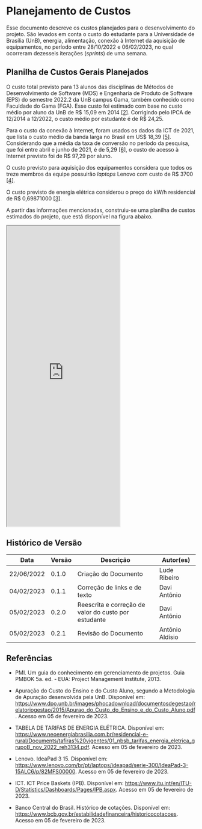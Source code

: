 # Planejamento de Custos

Esse documento descreve os custos planejados para o desenvolvimento do projeto. São levados em conta o custo do estudante para a Universidade de Brasília (UnB), energia, alimentação, conexão à Internet da aquisição de equipamentos, no período entre 28/10/2022 e 06/02/2023, no qual ocorreram dezesseis iterações (*sprints*) de uma semana.


## Planilha de Custos Gerais Planejados

O custo total previsto para 13 alunos das disciplinas de Métodos de Desenvolvimento de Software (MDS) e Engenharia de Produto de Software (EPS) do semestre 2022.2 da UnB campus Gama, também conhecido como Faculdade do Gama (FGA). Esse custo foi estimado com base no custo médio por aluno da UnB de R$ 15,09 em 2014 [[2]](#2). Corrigindo pelo IPCA de 12/2014 a 12/2022, o custo médio por estudante é  de R$ 24,25.

Para o custo da conexão à Internet, foram usados os dados da ICT de 2021, que lista o custo médio da banda larga no Brasil em US$ 18,39 [[5]](#5). Considerando que a média da taxa de conversão no período da pesquisa, que foi entre abril e junho de 2021, é de 5,29 [[6]](#6), o custo de acesso à Internet previsto foi de R$ 97,29 por aluno.

O custo previsto para aquisição dos equipamentos considera que todos os treze membros da equipe possuirão *laptops* Lenovo com custo de R$ 3700 [[4]](#4).

O custo previsto de energia elétrica considerou o preço do kW/h residencial de R$ 0,69871000 [[3]](#3).

A partir das informações mencionadas, construiu-se uma planilha de custos estimados do projeto, que está disponível na figura abaixo.

<iframe height=800 src="https://docs.google.com/spreadsheets/d/e/2PACX-1vQA7vTXA4-wLEB9KS06dt1w6nm_amLbdZ5cXWVZGNSCWF2N4Nq6BVB3gu3rajDIbTVW5LjWkez7yNvM/pubhtml?gid=602157328&amp;single=true&amp;widget=true&amp;headers=false"></iframe>

## Histórico de Versão

| Data       | Versão | Descrição                                            | Autor(es)                                    |
| ---------- | ------ | ---------------------------------------------------- | -------------------------------------------- |
| 22/06/2022 | 0.1.0  | Criação do Documento                                 | Lude Ribeiro                                 |
| 04/02/2023 | 0.1.1  | Correção de links e de texto                         | Davi Antônio                                 |
| 05/02/2023 | 0.2.0  | Reescrita e correção de valor do custo por estudante | Davi Antônio |
| 05/02/2023 | 0.2.1  | Revisão do Documento |  Antônio Aldísio|

## Referências

- PMI. Um guia do conhecimento em gerenciamento de projetos. Guia PMBOK 5a. ed. - EUA: Project Management Institute, 2013. <a name="1"></a>

- Apuração do Custo do Ensino e do Custo Aluno, segundo a Metodologia de Apuração desenvolvida pela UnB. Disponível em: <https://www.dpo.unb.br/images/phocadownload/documentosdegestao/relatoriogestao/2015/Apurao_do_Custo_do_Ensino_e_do_Custo_Aluno.pdf>. Acesso em 05 de fevereiro de 2023. <a name="2"></a>

- TABELA DE TARIFAS DE ENERGIA ELÉTRICA. Disponível em: <https://www.neoenergiabrasilia.com.br/residencial-e-rural/Documents/tafiras%20vigentes/01_nbsb_tarifas_energia_eletrica_grupoB_nov_2022_reh3134.pdf>. Acesso em 05 de fevereiro de 2023. <a name="3"></a>

- Lenovo. IdeaPad 3 15. Disponível em: <https://www.lenovo.com/br/pt/laptops/ideapad/serie-300/IdeaPad-3-15ALC6/p/82MFS00000>. Acesso em 05 de fevereiro de 2023. <a name="4"></a>

- ICT. ICT Price Baskets (IPB). Disponível em: <https://www.itu.int/en/ITU-D/Statistics/Dashboards/Pages/IPB.aspx>. Acesso em 05 de fevereiro de 2023. <a name="5"></a>

- Banco Central do Brasil. Histórico de cotações. Disponível em: <https://www.bcb.gov.br/estabilidadefinanceira/historicocotacoes>. Acesso em 05 de fevereiro de 2023. <a name="6"></a>